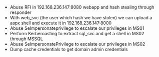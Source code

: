- Abuse RFI in 192.168.236.147:8080 webapp and hash stealing through responder
- With web_svc (the user which hash we have stolen) we can upload a aspx shell and execute it in 192.168.236.147:8000
- Abuse SeImpersonateprivilege to escalate our privileges in MS01
- Perform Kerberoasting to extract sql_svc and get a shell in MS02 through MSSQL
- Abuse SeImpersonatePrivilege to escalate our privileges in MS02
- Dump cache credentials to get domain admin credentials
